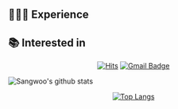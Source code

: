 ## 👩🏻‍💻 Experience



## 📚 Interested in


<div align=center>
  
[![Hits](https://hits.seeyoufarm.com/api/count/incr/badge.svg?url=https%3A%2F%2Fgithub.com%2Fsangw3433%2Fhit-counter)](https://hits.seeyoufarm.com)
[![Gmail Badge](https://img.shields.io/badge/-Contact%20Me-d14836?style=flat-square&logo=Gmail&logoColor=white&link=mailto:jsw0413@gmail.com)](mailto:jsw0413@gmail.com)
</div>

![Sangwoo's github stats](https://github-readme-stats.vercel.app/api?username=sangw3433&show_icons=true&theme=algolia)
<div align=center>
  
[![Top Langs](https://github-readme-stats.vercel.app/api/top-langs/?username=sangw3433&layout=compact&theme=algolia)](https://github.com/anuraghazra/github-readme-stats)
</div>
